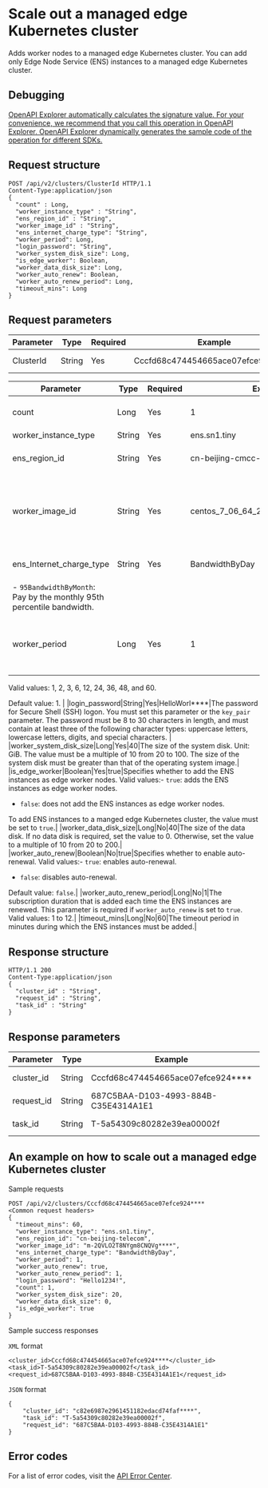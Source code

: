 # Scale out a managed edge Kubernetes cluster

Adds worker nodes to a managed edge Kubernetes cluster. You can add only Edge Node Service \(ENS\) instances to a managed edge Kubernetes cluster.

## Debugging

[OpenAPI Explorer automatically calculates the signature value. For your convenience, we recommend that you call this operation in OpenAPI Explorer. OpenAPI Explorer dynamically generates the sample code of the operation for different SDKs.](https://api.aliyun.com/#product=CS&api=CreateCluster&type=ROA&version=2015-12-15)

## Request structure

```
POST /api/v2/clusters/ClusterId HTTP/1.1
Content-Type:application/json
{
  "count" : Long,
  "worker_instance_type" : "String",
  "ens_region_id" : "String",
  "worker_image_id" : "String",
  "ens_internet_charge_type": "String",
  "worker_period": Long,
  "login_password": "String",
  "worker_system_disk_size": Long,
  "is_edge_worker": Boolean,
  "worker_data_disk_size": Long,
  "worker_auto_renew": Boolean,
  "worker_auto_renew_period": Long,
  "timeout_mins": Long
}
```

## Request parameters

|Parameter|Type|Required|Example|Description|
|---------|----|--------|-------|-----------|
|ClusterId|String|Yes|Cccfd68c474454665ace07efce924\*\*\*\*|The ID of the cluster. |

|Parameter|Type|Required|Example|Description|
|---------|----|--------|-------|-----------|
|count|Long|Yes|1|The number of ENS instances that you want to add.|
|worker\_instance\_type|String|Yes|ens.sn1.tiny|The type of ENS instance.|
|ens\_region\_id|String|Yes|cn-beijing-cmcc-2|The ID of the region where the ENS instances are deployed.|
|worker\_image\_id|String|Yes|centos\_7\_06\_64\_20G\_alibase\_2019\*\*\*\*|Specifies a custom image for nodes. By default, the system image is used. You can select a custom image to replace the default image. For more information, see [Custom images](~~146647~~). |
|ens\_Internet\_charge\_type|String|Yes|BandwidthByDay|The billing method. Valid values:-   `BandwidthByDay`: Pay by the daily peak bandwidth.
-   `95BandwidthByMonth`: Pay by the monthly 95th percentile bandwidth. |
|worker\_period|Long|Yes|1|The subscription duration of worker nodes. This parameter takes effect and is required only if `worker_instance_charge_type` is set to `PrePaid`.

Valid values: 1, 2, 3, 6, 12, 24, 36, 48, and 60.

Default value: 1. |
|login\_password|String|Yes|HelloWorl\*\*\*\*|The password for Secure Shell \(SSH\) logon. You must set this parameter or the `key_pair` parameter. The password must be 8 to 30 characters in length, and must contain at least three of the following character types: uppercase letters, lowercase letters, digits, and special characters. |
|worker\_system\_disk\_size|Long|Yes|40|The size of the system disk. Unit: GiB. The value must be a multiple of 10 from 20 to 100. The size of the system disk must be greater than that of the operating system image.|
|is\_edge\_worker|Boolean|Yes|true|Specifies whether to add the ENS instances as edge worker nodes. Valid values:-   `true`: adds the ENS instances as edge worker nodes.
-   `false`: does not add the ENS instances as edge worker nodes.

To add ENS instances to a manged edge Kubernetes cluster, the value must be set to `true`.|
|worker\_data\_disk\_size|Long|No|40|The size of the data disk. If no data disk is required, set the value to 0. Otherwise, set the value to a multiple of 10 from 20 to 200.|
|worker\_auto\_renew|Boolean|No|true|Specifies whether to enable auto-renewal. Valid values:-   `true`: enables auto-renewal.
-   `false`: disables auto-renewal.

Default value: `false`.|
|worker\_auto\_renew\_period|Long|No|1|The subscription duration that is added each time the ENS instances are renewed. This parameter is required if `worker_auto_renew` is set to `true`. Valid values: 1 to 12.|
|timeout\_mins|Long|No|60|The timeout period in minutes during which the ENS instances must be added.|

## Response structure

```
HTTP/1.1 200
Content-Type:application/json
{
  "cluster_id" : "String",
  "request_id" : "String",
  "task_id" : "String"
}
```

## Response parameters

|Parameter|Type|Example|Description|
|---------|----|-------|-----------|
|cluster\_id|String|Cccfd68c474454665ace07efce924\*\*\*\*|The ID of the cluster. |
|request\_id|String|687C5BAA-D103-4993-884B-C35E4314A1E1|The ID of the request. |
|task\_id|String|T-5a54309c80282e39ea00002f|The ID of the task. |

## An example on how to scale out a managed edge Kubernetes cluster

Sample requests

```
POST /api/v2/clusters/Cccfd68c474454665ace07efce924**** 
<Common request headers>
{
  "timeout_mins": 60,
  "worker_instance_type": "ens.sn1.tiny",
  "ens_region_id": "cn-beijing-telecom",
  "worker_image_id": "m-2QVLO2T8NYgm8CNQVg****",  
  "ens_internet_charge_type": "BandwidthByDay",
  "worker_period": 1,
  "worker_auto_renew": true,
  "worker_auto_renew_period": 1,
  "login_password": "Hello1234!",
  "count": 1,
  "worker_system_disk_size": 20,
  "worker_data_disk_size": 0,
  "is_edge_worker": true
}
```

Sample success responses

`XML` format

```
<cluster_id>Cccfd68c474454665ace07efce924****</cluster_id>
<task_id>T-5a54309c80282e39ea00002f</task_id>
<request_id>687C5BAA-D103-4993-884B-C35E4314A1E1</request_id>
```

`JSON` format

```
{
    "cluster_id": "c82e6987e2961451182edacd74faf****",
    "task_id": "T-5a54309c80282e39ea00002f",
    "request_id": "687C5BAA-D103-4993-884B-C35E4314A1E1"
}
```

## Error codes

For a list of error codes, visit the [API Error Center](https://error-center.alibabacloud.com/status/product/CS).

